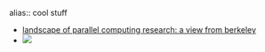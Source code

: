 alias:: cool stuff

- [landscape of parallel computing research: a view from berkeley](https://cyb.ai/oracle/ask/QmbahmrAD7Kf9zHjiJ1k3HVZAWsiXX9gQSsWWqgv4S6Ytq)
- ![](https://emerald-raw-leopon-384.mypinata.cloud/ipfs/QmVz9z8ArDEX4VZ5m9iuXkmMedNcPeDEp3ouoxtFU3wLVS)